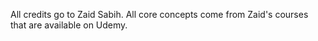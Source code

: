 All credits go to Zaid Sabih. All core concepts come from Zaid's courses that are available on Udemy.